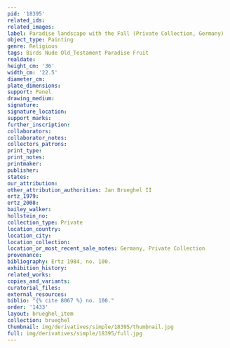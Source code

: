 ```yaml
---
pid: '18395'
related_ids: 
related_images: 
label: Paradise landscape with the Fall (Private Collection, Germany)
object_type: Painting
genre: Religious
tags: Birds Nude Old_Testament Paradise Fruit
realdate: 
height_cm: '36'
width_cm: '22.5'
diameter_cm: 
plate_dimensions: 
support: Panel
drawing_medium: 
signature: 
signature_location: 
support_marks: 
further_inscription: 
collaborators: 
collaborator_notes: 
collectors_patrons: 
print_type: 
print_notes: 
printmaker: 
publisher: 
states: 
our_attribution: 
other_attribution_authorities: Jan Brueghel II
ertz_1979: 
ertz_2008: 
bailey_walker: 
hollstein_no: 
collection_type: Private
location_country: 
location_city: 
location_collection: 
location_or_most_recent_sale_notes: Germany, Private Collection
provenance: 
bibliography: Ertz 1984, no. 100.
exhibition_history: 
related_works: 
copies_and_variants: 
curatorial_files: 
external_resources: 
biblio: "{% cite 8067 %} no. 100."
order: '1433'
layout: brueghel_item
collection: brueghel
thumbnail: img/derivatives/simple/18395/thumbnail.jpg
full: img/derivatives/simple/18395/full.jpg
---
```

